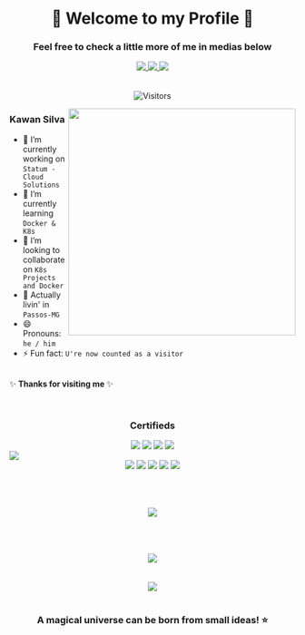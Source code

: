 <h1 align="center"> 🚀 Welcome to my Profile 🚀 </h1>

<h3 align="center"> Feel free to check a little more of me in medias below </h3>



<div align="center" style="display: inline_block">

<a href="https://github.com/ksilva-kwn" target="_blank">
  <img align="center" src=https://img.shields.io/badge/github-%2324292e.svg?&style=for-the-badge&logo=github&logoColor=white style="margin-bottom: 5px;" /> 
</a>
<a href="https://www.linkedin.com/in/kawansilva29/" target="_blank">
  <img align="center" src=https://img.shields.io/badge/linkedin-%231E77B5.svg?&style=for-the-badge&logo=linkedin&logoColor=white style="margin-bottom: 5px;" /> 
</a>
<a href = "mailto:kwnsilva@hotmail.com">
  <img align="center" src="https://img.shields.io/badge/Gmail-D14836?style=for-the-badge&logo=gmail&logoColor=white" target="_blank" style="margin-bottom: 5px;" target="_blank">
</a>
  
  <div align="center"> <br>

![Visitors](https://api.visitorbadge.io/api/visitors?path=https%3A%2F%2Fgithub.com%2Fksilva-kwn&label=Visitors&countColor=%23263759)
</div>

</div>

<img src="https://raw.githubusercontent.com/MicaelliMedeiros/micaellimedeiros/master/image/computer-illustration.png" min-width="400px" max-width="400px" width="400px" align="right">

### Kawan Silva

<p align="left">

- 🔭 I’m currently working on `Statum - Cloud Solutions` <br> 
- 🌱 I’m currently learning `Docker & K8s` <br> 
- 👯 I’m looking to collaborate on `K8s Projects and Docker` <br> 
- 📍 Actually livin' in `Passos-MG` <br>
- 😄 Pronouns: `he / him` <br>
- ⚡ Fun fact: `U're now counted as a visitor` <br> <br>


✨ **Thanks for visiting me** ✨

<div align="center">
  
<br>
   
### Certifieds
   
<!--START_SECTION:badges-->
<img src="https://images.credly.com/size/150x150/images/898f4052-5dc8-41be-988d-471009a6fc69/OCID25CP_cached_image_20250916-32-rubj32.png"/>
<img src="https://images.credly.com/size/150x150/images/1753abbc-4e44-4864-87cd-81016f1a7dc0/OCI25CAA_cached_image_20250729-33-pzec2y.png"/>
<img src="https://images.credly.com/size/150x150/images/7452b16e-d6cd-4b1c-86da-c15817e2a102/OCI25FNDCFAV1_cached_image_20250430-28-nj72i0.png"/>
<img src="https://images.credly.com/size/150x150/images/be8fcaeb-c769-4858-b567-ffaaa73ce8cf/image.png"/>
<!--END_SECTION:badges--> 

</div>


<img align="center" src="https://user-images.githubusercontent.com/73097560/115834477-dbab4500-a447-11eb-908a-139a6edaec5c.gif">
<div align="center">    

<img src="https://github-profile-summary-cards.vercel.app/api/cards/profile-details?username=ksilva-kwn&theme=tokyonight">
<img src="https://github-profile-summary-cards.vercel.app/api/cards/repos-per-language?username=ksilva-kwn&theme=tokyonight">
<img src="https://github-profile-summary-cards.vercel.app/api/cards/most-commit-language?username=ksilva-kwn&theme=tokyonight">
<img src="https://github-profile-summary-cards.vercel.app/api/cards/stats?username=ksilva-kwn&theme=tokyonight">
<img src="https://github-profile-summary-cards.vercel.app/api/cards/productive-time?username=ksilva-kwn&theme=tokyonight">


</div>

<br>
<br>
<br>

<p align="center">
  <a href="https://github.com/ksilva-kwn">
    <img
      align="center"
      src="https://github-profile-trophy.vercel.app/?username=ksilva-kwn&theme=tokyonight&no-frame=true&row=1&&margin-w=20&no-bg=true"
    />
  </a>
  </a>
</p>

<div align="center" style="display: inline_block" >

<br>
<br>
<br>
  
 <img src="https://skillicons.dev/icons?i=windows,linux,bash,azure,docker,k8s,terraform,github,vim,vscode" />

 <br>
 <br>
 <br>

<img src="https://user-images.githubusercontent.com/73097560/115834477-dbab4500-a447-11eb-908a-139a6edaec5c.gif">

<br>
                                                                                                                
 <div align="center" valign="top"><br>

 ### A magical universe can be born from small ideas! ⭐️ <br> <br>
  
</div><br>                                                                                                                                             

</div>                                        
